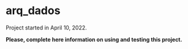 # arq_dados

Project started in April 10, 2022.

**Please, complete here information on using and testing this project.**